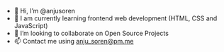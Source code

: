 - 👋 Hi, I’m @anjusoren
- 🌱 I am currently learning frontend web development (HTML, CSS and JavaScript)
- 💞️ I’m looking to collaborate on Open Source Projects
- 📫 Contact me using anju_soren@pm.me

<!---
anjusoren/anjusoren is a ✨ special ✨ repository because its `README.md` (this file) appears on your GitHub profile.
You can click the Preview link to take a look at your changes.
--->
